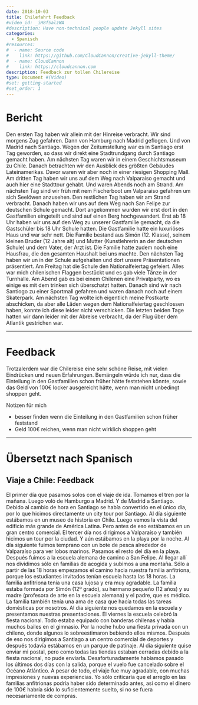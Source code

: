 ```yaml
---
date: 2018-10-03
title: Chilefahrt Feedback
#video_id: _iH8f5alzWA
#description: Have non-technical people update Jekyll sites
categories:
  - Spanisch
#resources:
#  - name: Source code
#    link: https://github.com/CloudCannon/creative-jekyll-theme/
#  - name: CloudCannon
#    link: https://cloudcannon.com
description: Feedback zur tollen Chilereise
type: Document #(Video)
#set: getting-started
#set_order: 1
---
```


# Bericht
Den ersten Tag haben wir allein mit der Hinreise verbracht. Wir sind morgens Zug gefahren. Dann von Hamburg nach Madrid geflogen. Und von Madrid nach Santiago. Wegen der Zeitumstellung war es in Santiago erst Tag geworden, so dass wir direkt eine Stadtrundgang durch Santiago gemacht haben. Am nächsten Tag waren wir in einem Geschichtsmuseum zu Chile. Danach betrachten wir den Ausblick des größten Gebäudes Lateinamerikas. Davor waren wir aber noch in einer riesigen Shopping Mall. Am dritten Tag haben wir uns auf dem Weg nach Valparaiso gemacht und auch hier eine Stadttour gehabt. Und waren Abends noch am Strand. Am nächsten Tag sind wir früh mit nem Fischerboot um Valparaiso gefahren um sich Seelöwen anzusehen. Den restlichen Tag haben wir am Strand verbracht. Danach haben wir uns auf dem Weg nach San Felipe zur deutschen Schule gemacht. Dort angekommen wurden wir erst dort in den Gastfamilien eingeteilt und sind auf einen Berg hochgewandert. Erst ab 18 Uhr haben wir uns auf den Weg zu unserer Gastfamilie gemacht, da die Gastschüler bis 18 Uhr Schule hatten. Die Gastfamilie hatte ein luxuriöses Haus und war sehr nett. Die Familie bestand aus Simón (12. Klasse), seinem kleinen Bruder (12 Jahre alt) und Mutter (Kunstlehrerin an der deutschen Schule) und dem Vater, der Arzt ist. Die Familie hatte zudem noch eine Hausfrau, die den gesamten Haushalt bei uns machte. Den nächsten Tag haben wir un in der Schule aufgehalten und dort unsere Präsentationen präsentiert. Am Freitag hat die Schule den Nationalfeiertag gefeiert. Alles war mich chilenischen Flaggen bestückt und es gab viele Tänze in der Turnhalle. Am Abend gab es bei einem Chilenen eine Privatparty, wo es einige es mit dem trinken sich überschatzt hatten. Danach sind wir nach Santiogo zu einer Sportmall gefahren und waren danach noch auf einem Skaterpark. Am nächsten Tag wollte ich eigentlich meine Postkarte abschicken, da aber alle Läden wegen dem Nationalfeiertag geschlossen haben, konnte ich diese leider nicht verschicken. Die letzten beiden Tage hatten wir dann leider mit der Abreise verbracht, da der Flug über dem Atlantik gestrichen war.

---
# Feedback
Trotzalerdem war die Chilereise eine sehr schöne Reise, mit vielen Eindrücken und neuen Erfahrungen. Bemängeln würde ich nur, dass die Einteilung in den Gastfamilien schon früher hätte feststehen könnte, sowie das Geld von 100€ locker ausgereicht hätte, wenn man nicht unbedingt shoppen geht.


Notizen für mich
- besser finden wenn die Einteilung in den Gastfamilien schon früher feststand
- Geld 100€ reichen, wenn man nicht wirklich shoppen geht

---
# Übersetzt nach Spanisch
## Viaje a Chile: Feedback
El primer día que pasamos solos con el viaje de ida. Tomamos el tren por la mañana. Luego voló de Hamburgo a Madrid. Y de Madrid a Santiago. Debido al cambio de hora en Santiago se había convertido en el único día, por lo que hicimos directamente un city tour por Santiago. Al día siguiente estábamos en un museo de historia en Chile. Luego vemos la vista del edificio más grande de América Latina. Pero antes de eso estábamos en un gran centro comercial. El tercer día nos dirigimos a Valparaíso y también hicimos un tour por la ciudad. Y aún estábamos en la playa por la noche. Al día siguiente fuimos temprano con un bote de pesca alrededor de Valparaíso para ver lobos marinos. Pasamos el resto del día en la playa. Después fuimos a la escuela alemana de camino a San Felipe. Al llegar allí nos dividimos sólo en familias de acogida y subimos a una montaña. Sólo a partir de las 18 horas empezamos el camino hacia nuestra familia anfitriona, porque los estudiantes invitados tenían escuela hasta las 18 horas. La familia anfitriona tenía una casa lujosa y era muy agradable. La familia estaba formada por Simón (12º grado), su hermano pequeño (12 años) y su madre (profesora de arte en la escuela alemana) y el padre, que es médico. La familia también tenía una ama de casa que hacía todas las tareas domésticas por nosotros. Al día siguiente nos quedamos en la escuela y presentamos nuestras presentaciones. El viernes la escuela celebró la fiesta nacional. Todo estaba equipado con banderas chilenas y había muchos bailes en el gimnasio. Por la noche hubo una fiesta privada con un chileno, donde algunos lo sobreestimaron bebiendo ellos mismos. Después de eso nos dirigimos a Santiago a un centro comercial de deportes y después todavía estábamos en un parque de patinaje. Al día siguiente quise enviar mi postal, pero como todas las tiendas estaban cerradas debido a la fiesta nacional, no pude enviarla. Desafortunadamente habíamos pasado los últimos dos días con la salida, porque el vuelo fue cancelado sobre el Océano Atlántico. A pesar de todo, el viaje fue muy agradable, con muchas impresiones y nuevas experiencias. Yo sólo criticaría que el arreglo en las familias anfitrionas podría haber sido determinado antes, así como el dinero de 100€ habría sido lo suficientemente suelto, si no se fuera necesariamente de compras.
